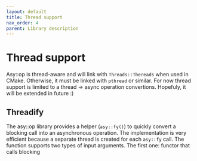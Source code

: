 ```yaml
---
layout: default
title: Thread support
nav_order: 4
parent: Library description
---
```


# Thread support
Asy::op is thread-aware and will link with `Threads::Thereads` when used in CMake. Otherwise, it must be linked with `pthread` or similar. For now thread support is limited to a thread -> async operation convertions. Hopefuly, it will be extended in future :)

## Threadify
The asy::op library provides a helper (`asy::fy()`) to quickly convert a blocking call into an asynchronous operation. The implementation is very efficient because a separate thread is created for each `asy::fy` call.
The function supports two types of input arguments. The first one: functor that calls blocking 
<!--stackedit_data:
eyJoaXN0b3J5IjpbLTkwNDE2NzM4MF19
-->